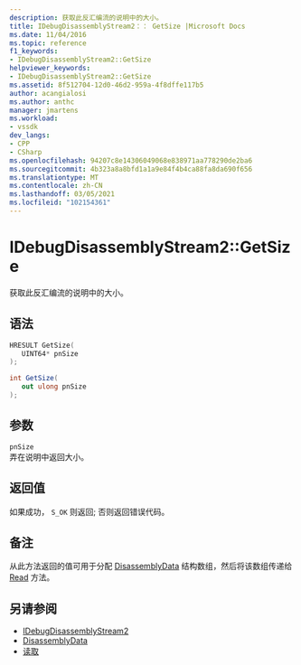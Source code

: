 ```yaml
---
description: 获取此反汇编流的说明中的大小。
title: IDebugDisassemblyStream2：： GetSize |Microsoft Docs
ms.date: 11/04/2016
ms.topic: reference
f1_keywords:
- IDebugDisassemblyStream2::GetSize
helpviewer_keywords:
- IDebugDisassemblyStream2::GetSize
ms.assetid: 8f512704-12d0-46d2-959a-4f8dffe117b5
author: acangialosi
ms.author: anthc
manager: jmartens
ms.workload:
- vssdk
dev_langs:
- CPP
- CSharp
ms.openlocfilehash: 94207c8e14306049068e838971aa778290de2ba6
ms.sourcegitcommit: 4b323a8a8bfd1a1a9e84f4b4ca88fa8da690f656
ms.translationtype: MT
ms.contentlocale: zh-CN
ms.lasthandoff: 03/05/2021
ms.locfileid: "102154361"
---
```

# <a name="idebugdisassemblystream2getsize"></a>IDebugDisassemblyStream2::GetSize
获取此反汇编流的说明中的大小。

## <a name="syntax"></a>语法

```cpp
HRESULT GetSize( 
   UINT64* pnSize
);
```

```csharp
int GetSize( 
   out ulong pnSize
);
```

## <a name="parameters"></a>参数
`pnSize`\
弄在说明中返回大小。

## <a name="return-value"></a>返回值
 如果成功， `S_OK` 则返回; 否则返回错误代码。

## <a name="remarks"></a>备注
 从此方法返回的值可用于分配 [DisassemblyData](../../../extensibility/debugger/reference/disassemblydata.md) 结构数组，然后将该数组传递给 [Read](../../../extensibility/debugger/reference/idebugdisassemblystream2-read.md) 方法。

## <a name="see-also"></a>另请参阅
- [IDebugDisassemblyStream2](../../../extensibility/debugger/reference/idebugdisassemblystream2.md)
- [DisassemblyData](../../../extensibility/debugger/reference/disassemblydata.md)
- [读取](../../../extensibility/debugger/reference/idebugdisassemblystream2-read.md)
